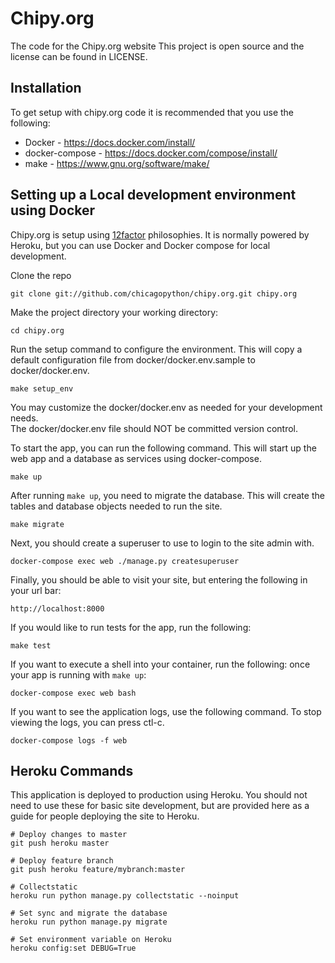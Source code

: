 # Chipy.org

The code for the Chipy.org website
This project is open source and the license can be found in LICENSE.

## Installation

To get setup with chipy.org code it is recommended that you use the following:

* Docker - https://docs.docker.com/install/
* docker-compose - https://docs.docker.com/compose/install/
* make - https://www.gnu.org/software/make/

## Setting up a Local development environment using Docker

Chipy.org is setup using [12factor](http://12factor.net) philosophies. It is
normally powered by Heroku, but you can use Docker and Docker compose for
local development.

Clone the repo

    git clone git://github.com/chicagopython/chipy.org.git chipy.org

Make the project directory your working directory:

    cd chipy.org

Run the setup command to configure the environment. This will copy
a default configuration file from docker/docker.env.sample to
docker/docker.env.

    make setup_env

You may customize the docker/docker.env as needed for your development needs.  
The docker/docker.env file should NOT be committed version control.

To start the app, you can run the following command.  This will start
up the web app and a database as services using docker-compose.

    make up

After running `make up`, you need to migrate the database. This will
create the tables and database objects needed to run the site.

    make migrate

Next, you should create a superuser to use to login to the site admin with.

    docker-compose exec web ./manage.py createsuperuser

Finally, you should be able to visit your site, but entering the
following in your url bar:

    http://localhost:8000

If you would like to run tests for the app, run the following:

    make test

If you want to execute a shell into your container, run the following: 
once your app is running with `make up`:

    docker-compose exec web bash

If you want to see the application logs, use the following command. To stop
viewing the logs, you can press ctl-c.

    docker-compose logs -f web

## Heroku Commands

This application is deployed to production using Heroku. You should not need
to use these for basic site development, but are provided here as a guide for
people deploying the site to Heroku.

    # Deploy changes to master
    git push heroku master

    # Deploy feature branch  
    git push heroku feature/mybranch:master

    # Collectstatic
    heroku run python manage.py collectstatic --noinput

    # Set sync and migrate the database
    heroku run python manage.py migrate

    # Set environment variable on Heroku
    heroku config:set DEBUG=True
